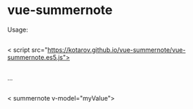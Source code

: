 # vue-summernote

Usage: 
##
< script src="https://kotarov.github.io/vue-summernote/vue-summernote.es5.js"></script>
##
...
##
< summernote v-model="myValue"></summernote>
